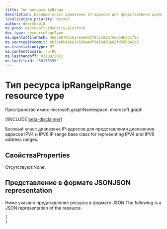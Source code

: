 ```yaml
---
title: Тип ресурса ipRange
description: Базовый класс диапазона IP-адресов для представления диапазонов адресов IPV4 и IPV6.
localization_priority: Normal
author: dkershaw10
ms.prod: microsoft-identity-platform
doc_type: resourcePageType
ms.openlocfilehash: 468ce870c56a7eae0d1f8c5c83b7e5dbd0251f95
ms.sourcegitcommit: eb31a6b4a582a59b44df3453450a82fd366342d0
ms.translationtype: MT
ms.contentlocale: ru-RU
ms.lasthandoff: 02/09/2021
ms.locfileid: "50158396"
---
```

# <a name="iprange-resource-type"></a><span data-ttu-id="40623-103">Тип ресурса ipRange</span><span class="sxs-lookup"><span data-stu-id="40623-103">ipRange resource type</span></span>

<span data-ttu-id="40623-104">Пространство имен: microsoft.graph</span><span class="sxs-lookup"><span data-stu-id="40623-104">Namespace: microsoft.graph</span></span>

[!INCLUDE [beta-disclaimer](../../includes/beta-disclaimer.md)]

<span data-ttu-id="40623-105">Базовый класс диапазона IP-адресов для представления диапазонов адресов IPV4 и IPV6.</span><span class="sxs-lookup"><span data-stu-id="40623-105">IP range base class for representing IPV4 and IPV6 address ranges.</span></span>

## <a name="properties"></a><span data-ttu-id="40623-106">Свойства</span><span class="sxs-lookup"><span data-stu-id="40623-106">Properties</span></span>

<span data-ttu-id="40623-107">Отсутствуют.</span><span class="sxs-lookup"><span data-stu-id="40623-107">None.</span></span>

## <a name="json-representation"></a><span data-ttu-id="40623-108">Представление в формате JSON</span><span class="sxs-lookup"><span data-stu-id="40623-108">JSON representation</span></span>

<span data-ttu-id="40623-109">Ниже указано представление ресурса в формате JSON.</span><span class="sxs-lookup"><span data-stu-id="40623-109">The following is a JSON representation of the resource.</span></span>

<!-- {
  "blockType": "resource",
  "optionalProperties": [

  ],
  "@odata.type": "microsoft.graph.ipRange"
}-->

```json
{
}
```

<!-- uuid: 16cd6b66-4b1a-43a1-adaf-3a886856ed98
2019-02-04 14:57:30 UTC -->
<!-- {
  "type": "#page.annotation",
  "description": "ipRange resource",
  "keywords": "",
  "section": "documentation",
  "tocPath": ""
}-->


